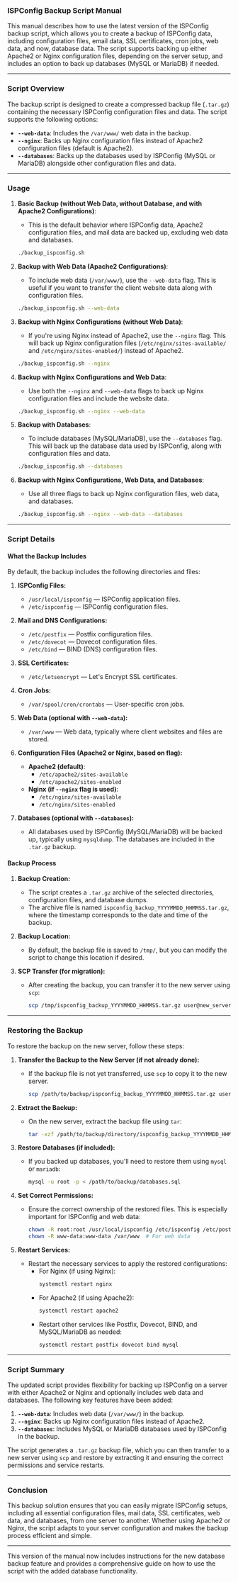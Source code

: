 ### **ISPConfig Backup Script Manual**

This manual describes how to use the latest version of the ISPConfig backup script, which allows you to create a backup of ISPConfig data, including configuration files, email data, SSL certificates, cron jobs, web data, and now, database data. The script supports backing up either Apache2 or Nginx configuration files, depending on the server setup, and includes an option to back up databases (MySQL or MariaDB) if needed.

---

### **Script Overview**

The backup script is designed to create a compressed backup file (`.tar.gz`) containing the necessary ISPConfig configuration files and data. The script supports the following options:

- **`--web-data`**: Includes the `/var/www/` web data in the backup.
- **`--nginx`**: Backs up Nginx configuration files instead of Apache2 configuration files (default is Apache2).
- **`--databases`**: Backs up the databases used by ISPConfig (MySQL or MariaDB) alongside other configuration files and data.

---

### **Usage**

1. **Basic Backup (without Web Data, without Database, and with Apache2 Configurations)**:
   - This is the default behavior where ISPConfig data, Apache2 configuration files, and mail data are backed up, excluding web data and databases.
   ```bash
   ./backup_ispconfig.sh
   ```

2. **Backup with Web Data (Apache2 Configurations)**:
   - To include web data (`/var/www/`), use the `--web-data` flag. This is useful if you want to transfer the client website data along with configuration files.
   ```bash
   ./backup_ispconfig.sh --web-data
   ```

3. **Backup with Nginx Configurations (without Web Data)**:
   - If you're using Nginx instead of Apache2, use the `--nginx` flag. This will back up Nginx configuration files (`/etc/nginx/sites-available/` and `/etc/nginx/sites-enabled/`) instead of Apache2.
   ```bash
   ./backup_ispconfig.sh --nginx
   ```

4. **Backup with Nginx Configurations and Web Data**:
   - Use both the `--nginx` and `--web-data` flags to back up Nginx configuration files and include the website data.
   ```bash
   ./backup_ispconfig.sh --nginx --web-data
   ```

5. **Backup with Databases**:
   - To include databases (MySQL/MariaDB), use the `--databases` flag. This will back up the database data used by ISPConfig, along with configuration files and data.
   ```bash
   ./backup_ispconfig.sh --databases
   ```

6. **Backup with Nginx Configurations, Web Data, and Databases**:
   - Use all three flags to back up Nginx configuration files, web data, and databases.
   ```bash
   ./backup_ispconfig.sh --nginx --web-data --databases
   ```

---

### **Script Details**

#### **What the Backup Includes**

By default, the backup includes the following directories and files:

1. **ISPConfig Files:**
   - `/usr/local/ispconfig` — ISPConfig application files.
   - `/etc/ispconfig` — ISPConfig configuration files.

2. **Mail and DNS Configurations:**
   - `/etc/postfix` — Postfix configuration files.
   - `/etc/dovecot` — Dovecot configuration files.
   - `/etc/bind` — BIND (DNS) configuration files.

3. **SSL Certificates:**
   - `/etc/letsencrypt` — Let's Encrypt SSL certificates.

4. **Cron Jobs:**
   - `/var/spool/cron/crontabs` — User-specific cron jobs.

5. **Web Data (optional with `--web-data`):**
   - `/var/www` — Web data, typically where client websites and files are stored.

6. **Configuration Files (Apache2 or Nginx, based on flag):**
   - **Apache2 (default)**:
     - `/etc/apache2/sites-available`
     - `/etc/apache2/sites-enabled`
   - **Nginx (if `--nginx` flag is used)**:
     - `/etc/nginx/sites-available`
     - `/etc/nginx/sites-enabled`

7. **Databases (optional with `--databases`):**
   - All databases used by ISPConfig (MySQL/MariaDB) will be backed up, typically using `mysqldump`. The databases are included in the `.tar.gz` backup.

#### **Backup Process**

1. **Backup Creation:**
   - The script creates a `.tar.gz` archive of the selected directories, configuration files, and database dumps.
   - The archive file is named `ispconfig_backup_YYYYMMDD_HHMMSS.tar.gz`, where the timestamp corresponds to the date and time of the backup.

2. **Backup Location:**
   - By default, the backup file is saved to `/tmp/`, but you can modify the script to change this location if desired.

3. **SCP Transfer (for migration):**
   - After creating the backup, you can transfer it to the new server using `scp`:
     ```bash
     scp /tmp/ispconfig_backup_YYYYMMDD_HHMMSS.tar.gz user@new_server:/path/to/backup/directory
     ```

---

### **Restoring the Backup**

To restore the backup on the new server, follow these steps:

1. **Transfer the Backup to the New Server (if not already done):**
   - If the backup file is not yet transferred, use `scp` to copy it to the new server.
     ```bash
     scp /path/to/backup/ispconfig_backup_YYYYMMDD_HHMMSS.tar.gz user@new_server:/path/to/backup/directory
     ```

2. **Extract the Backup:**
   - On the new server, extract the backup file using `tar`:
     ```bash
     tar -xzf /path/to/backup/directory/ispconfig_backup_YYYYMMDD_HHMMSS.tar.gz -C /
     ```

3. **Restore Databases (if included):**
   - If you backed up databases, you'll need to restore them using `mysql` or `mariadb`:
     ```bash
     mysql -u root -p < /path/to/backup/databases.sql
     ```

4. **Set Correct Permissions:**
   - Ensure the correct ownership of the restored files. This is especially important for ISPConfig and web data:
     ```bash
     chown -R root:root /usr/local/ispconfig /etc/ispconfig /etc/postfix /etc/dovecot /etc/bind /var/vmail /etc/letsencrypt
     chown -R www-data:www-data /var/www  # For web data
     ```

5. **Restart Services:**
   - Restart the necessary services to apply the restored configurations:
     - For Nginx (if using Nginx):
       ```bash
       systemctl restart nginx
       ```
     - For Apache2 (if using Apache2):
       ```bash
       systemctl restart apache2
       ```
     - Restart other services like Postfix, Dovecot, BIND, and MySQL/MariaDB as needed:
       ```bash
       systemctl restart postfix dovecot bind mysql
       ```

---

### **Script Summary**

The updated script provides flexibility for backing up ISPConfig on a server with either Apache2 or Nginx and optionally includes web data and databases. The following key features have been added:

1. **`--web-data`**: Includes web data (`/var/www/`) in the backup.
2. **`--nginx`**: Backs up Nginx configuration files instead of Apache2.
3. **`--databases`**: Includes MySQL or MariaDB databases used by ISPConfig in the backup.

The script generates a `.tar.gz` backup file, which you can then transfer to a new server using `scp` and restore by extracting it and ensuring the correct permissions and service restarts.

---

### **Conclusion**

This backup solution ensures that you can easily migrate ISPConfig setups, including all essential configuration files, mail data, SSL certificates, web data, and databases, from one server to another. Whether using Apache2 or Nginx, the script adapts to your server configuration and makes the backup process efficient and simple.

---

This version of the manual now includes instructions for the new database backup feature and provides a comprehensive guide on how to use the script with the added database functionality.
